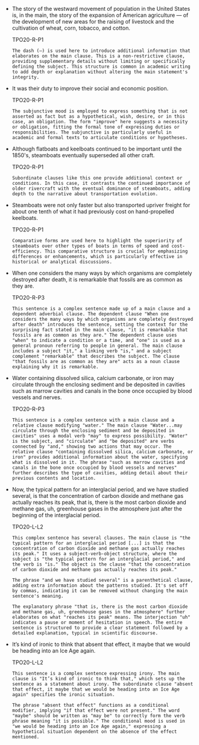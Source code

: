 - The story of the westward movement of population in the United States is, in the main, the story of the expansion of American agriculture — of the development of new areas for the raising of livestock and the cultivation of wheat, corn, tobacco, and cotton.

  TPO20-R-P1

  ```
  The dash (—) is used here to introduce additional information that elaborates on the main clause. This is a non-restrictive clause, providing supplementary details without limiting or specifically defining the subject. This structure is common in academic writing to add depth or explanation without altering the main statement's integrity.
  ```

- It was their duty to improve their social and economic position.

  TPO20-R-P1

  ```
  The subjunctive mood is employed to express something that is not asserted as fact but as a hypothetical, wish, desire, or in this case, an obligation. The form "improve" here suggests a necessity or obligation, fitting the formal tone of expressing duties or responsibilities. The subjunctive is particularly useful in academic and formal texts to articulate conditions or hypotheses.
  ```

- Although flatboats and keelboats continued to be important until the 1850's, steamboats eventually superseded all other craft.

  TPO20-R-P1

  ```
  Subordinate clauses like this one provide additional context or conditions. In this case, it contrasts the continued importance of older rivercraft with the eventual dominance of steamboats, adding depth to the narrative about transportation evolution.
  ```

- Steamboats were not only faster but also transported upriver freight for about one tenth of what it had previously cost on hand-propelled keelboats.

  TPO20-R-P1

  ```
  Comparative forms are used here to highlight the superiority of steamboats over other types of boats in terms of speed and cost-efficiency. This comparative structure is crucial for emphasizing differences or enhancements, which is particularly effective in historical or analytical discussions.
  ```




- When one considers the many ways by which organisms are completely destroyed after death, it is remarkable that fossils are as common as they are. 

  TPO20-R-P3

  ```
  This sentence is a complex sentence made up of a main clause and a dependent adverbial clause. The dependent clause "When one considers the many ways by which organisms are completely destroyed after death" introduces the sentence, setting the context for the surprising fact stated in the main clause, "it is remarkable that fossils are as common as they are." The dependent clause uses "when" to indicate a condition or a time, and "one" is used as a general pronoun referring to people in general. The main clause includes a subject "it," a linking verb "is," and a subject complement "remarkable" that describes the subject. The clause "that fossils are as common as they are" acts as a noun clause explaining why it is remarkable.
  ```

- Water containing dissolved silica, calcium carbonate, or iron may circulate through the enclosing sediment and be deposited in cavities such as marrow cavities and canals in the bone once occupied by blood vessels and nerves.

  TPO20-R-P3

  ```
  This sentence is a complex sentence with a main clause and a relative clause modifying "water." The main clause "Water...may circulate through the enclosing sediment and be deposited in cavities" uses a modal verb "may" to express possibility. "Water" is the subject, and "circulate" and "be deposited" are verbs connected by "and," showing two actions that may occur. The relative clause "containing dissolved silica, calcium carbonate, or iron" provides additional information about the water, specifying what is dissolved in it. The phrase "such as marrow cavities and canals in the bone once occupied by blood vessels and nerves" further describes the type of cavities, adding detail about their previous contents and location.
  ```


- Now, the typical pattern for an interglacial period, and we have studied several, is that the concentration of carbon dioxide and methane gas actually reaches its peak, that is, there is the most carbon dioxide and methane gas, uh, greenhouse gases in the atmosphere just after the beginning of the interglacial period. 

  TPO20-L-L2

  ```
  This complex sentence has several clauses. The main clause is "the typical pattern for an interglacial period [...] is that the concentration of carbon dioxide and methane gas actually reaches its peak." It uses a subject-verb-object structure, where the subject is "the typical pattern for an interglacial period," and the verb is "is." The object is the clause "that the concentration of carbon dioxide and methane gas actually reaches its peak." 
  
  The phrase "and we have studied several" is a parenthetical clause, adding extra information about the patterns studied. It's set off by commas, indicating it can be removed without changing the main sentence's meaning. 
  
  The explanatory phrase "that is, there is the most carbon dioxide and methane gas, uh, greenhouse gases in the atmosphere" further elaborates on what "reaches its peak" means. The interjection "uh" indicates a pause or moment of hesitation in speech. The entire sentence is structured to provide a clear statement followed by a detailed explanation, typical in scientific discourse.
  ```

- It’s kind of ironic to think that absent that effect, it maybe that we would be heading into an Ice Age again. 

  TPO20-L-L2

  ```
  This sentence is a complex sentence expressing irony. The main clause is "It’s kind of ironic to think that," which sets up the sentence as a statement about irony. The subordinate clause "absent that effect, it maybe that we would be heading into an Ice Age again" specifies the ironic situation. 
  
  The phrase "absent that effect" functions as a conditional modifier, implying "if that effect were not present." The word "maybe" should be written as "may be" to correctly form the verb phrase meaning "it is possible." The conditional mood is used in "we would be heading into an Ice Age again," expressing a hypothetical situation dependent on the absence of the effect mentioned.
  ```

  
